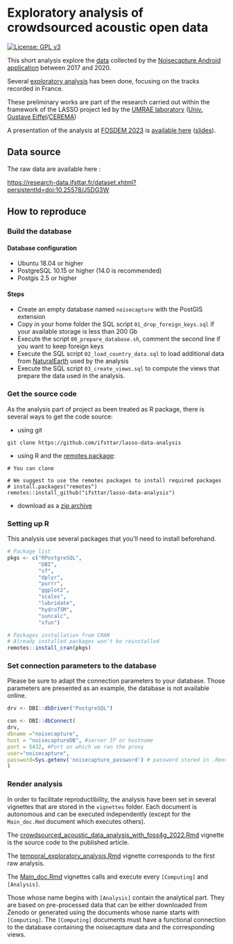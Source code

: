 # Exploratory analysis of crowdsourced acoustic open data

[![License: GPL v3](https://img.shields.io/badge/License-GPLv3-blue.svg)](https://www.gnu.org/licenses/gpl-3.0)

This short analysis explore the [data](https://research-data.ifsttar.fr/dataset.xhtml?persistentId=doi:10.25578/J5DG3W) collected by the [Noisecapture Android application](https://play.google.com/store/apps/details?id=org.noise_planet.noisecapture) between 2017 and 2020.

Several [exploratory analysis](https://ifsttar.github.io/lasso-data-analysis/articles/) 
has been done, focusing on the tracks recorded in France.

These preliminary works are part of the research carried out 
within the framework of the LASSO project 
led by the [UMRAE laboratory](https://www.umrae.fr/en/) ([Univ. Gustave Eiffel](https://www.univ-gustave-eiffel.fr/)/[CEREMA](http://www.cerema.fr/))

A presentation of the analysis at [FOSDEM 2023](https://fosdem.org/2023) is 
[available here](https://fosdem.org/2023/schedule/event/openresearch_noisecapture/) ([slides](https://universite-gustave-eiffel.github.io/lasso-data-analysis/presentations/2023_FOSDEM/#1)).

## Data source

The raw data are available here :

https://research-data.ifsttar.fr/dataset.xhtml?persistentId=doi:10.25578/J5DG3W

## How to reproduce
### Build the database
#### Database configuration
- Ubuntu 18.04 or higher
- PostgreSQL 10.15 or higher (14.0 is recommended)
- Postgis 2.5 or higher

#### Steps

- Create an empty database named `noisecapture` with the PostGIS extension
- Copy in your home folder the SQL script `01_drop_foreign_keys.sql` if your available storage is less than 200 Gb
- Execute the script `00_prepare_database.sh`, comment the second line if you want to keep foreign keys
- Execute the SQL script `02_load_country_data.sql` to load additional data from [NaturalEarth](https://www.naturalearthdata.com/downloads/10m-cultural-vectors/) used by the analysis
- Execute the SQL script `03_create_views.sql` to compute the views that prepare the data used in the analysis.

### Get the source code

As the analysis part of project as been treated as R package, there is several ways 
to get the code source:
- using git

```{bash git-clone, eval=FALSE}
git clone https://github.com/ifsttar/lasso-data-analysis
```

- using R and the [remotes package](https://remotes.r-lib.org/):

```{r package-installation, eval=FALSE}
# You can clone 

# We suggest to use the remotes packages to install required packages
# install.packages("remotes")
remotes::install_github("ifsttar/lasso-data-analysis")
```

- download as a [zip archive](https://github.com/ifsttar/lasso-data-analysis/archive/refs/heads/main.zip)

### Setting up R
This analysis use several packages that you'll need to install beforehand.

```r
# Package list
pkgs <- c("RPostgreSQL",
          "DBI",
          "sf",
          "dplyr",
          "purrr",
          "ggplot2",
          "scales",
          "lubridate",
          "hydroTSM",
          "suncalc",
          "xfun")

# Packages installation from CRAN
# Already installed packages won't be reinstalled
remotes::install_cran(pkgs)
```
### Set connection parameters to the database

Please be sure to adapt the connection parameters to your database.
Those parameters are presented as an example, the database is not available online.

```r
drv <- DBI::dbDriver("PostgreSQL")

con <- DBI::dbConnect(
drv,
dbname ="noisecapture",
host = "noisecaptureDB", #server IP or hostname
port = 5432, #Port on which we ran the proxy
user="noisecapture",
password=Sys.getenv('noisecapture_password') # password stored in .Renviron. Use this to edit it : usethis::edit_r_environ()
)
```

### Render analysis

In order to facilitate reproductibility, the analysis have been set in several vignettes
that are stored in the `vignettes` folder.
Each document is autonomous and can be executed independently (except for the 
`Main_doc.Rmd` document which executes others).

The [crowdsourced_acoustic_data_analysis_with_foss4g_2022.Rmd](https://github.com/Ifsttar/lasso-data-analysis/blob/main/vignettes/crowdsourced_acoustic_data_analysis_with_foss4g_2022.Rmd) vignette is the source code to the published article.

The [temporal_exploratory_analysis.Rmd](https://github.com/ifsttar/lasso-data-analysis/blob/main/vignettes/temporal_exploratory_analysis.Rmd) vignette corresponds to the first raw analysis.

The [Main_doc.Rmd](https://github.com/Ifsttar/lasso-data-analysis/blob/main/vignettes/Main_doc.Rmd)
vignettes calls and execute every `[Computing]` and `[Analysis]`.

Those whose name begins with `[Analysis]` contain the analytical part. 
They are based on pre-processed data that can be either downloaded from Zenodo 
or generated using the documents whose name starts with `[Computing]`.
The `[Computing]` documents must have a functional connection to the database 
containing the noisecapture data and the corresponding views.








